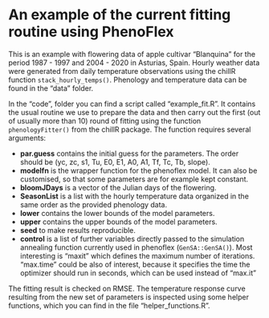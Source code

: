 
<!-- README.md is generated from README.Rmd. Please edit that file -->

# An example of the current fitting routine using PhenoFlex

This is an example with flowering data of apple cultivar “Blanquina” for
the period 1987 - 1997 and 2004 - 2020 in Asturias, Spain. Hourly
weather data were generated from daily temperature observations using
the chillR function `stack_hourly_temps()`. Phenology and temperature
data can be found in the “data” folder.

In the “code”, folder you can find a script called “example_fit.R”. It
contains the usual routine we use to prepare the data and then carry out
the first (out of usually more than 10) round of fitting using the
function `phenologyFitter()` from the chillR package. The function
requires several arguments:

-   **par.guess** contains the initial guess for the parameters. The
    order should be (yc, zc, s1, Tu, E0, E1, A0, A1, Tf, Tc, Tb, slope).
-   **modelfn** is the wrapper function for the phenoflex model. It can
    also be customised, so that some parameters are for example kept
    constant.
-   **bloomJDays** is a vector of the Julian days of the flowering.
-   **SeasonList** is a list with the hourly temperature data organized
    in the same order as the provided phenology data.
-   **lower** contains the lower bounds of the model parameters.
-   **upper** contains the upper bounds of the model parameters.
-   **seed** to make results reproducible.
-   **control** is a list of further variables directly passed to the
    simulation annealing function currently used in phenoflex
    (`GenSA::GenSA()`). Most interesting is “maxit” which defines the
    maximum number of iterations. “max.time” could be also of interest,
    because it specifies the time the optimizer should run in seconds,
    which can be used instead of “max.it”

The fitting result is checked on RMSE. The temperature response curve
resulting from the new set of parameters is inspected using some helper
functions, which you can find in the file “helper_functions.R”.
